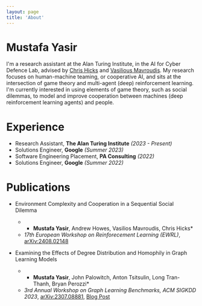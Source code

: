 ```yaml
---
layout: page
title: 'About'  
---
```


# Mustafa Yasir

I'm a research assistant at the Alan Turing Institute, in the AI for Cyber Defence Lab, advised by [Chris Hicks](https://scholar.google.com/citations?user=vUeDpN4AAAAJ&hl=en) and [Vasilious Mavroudis](https://scholar.google.com/citations?user=vUeDpN4AAAAJ&hl=en). My research focuses on human-machine teaming, or cooperative AI, and sits at the intersection of game theory and multi-agent (deep) reinforcement learning. I'm currently interested in using elements of game theory, such as social dilemmas, to model and improve cooperation between machines (deep reinforcement learning agents) and people. 

# Experience

- Research Assistant, **The Alan Turing Institute** *(2023 - Present)*
- Solutions Engineer, **Google** *(Summer 2023)*
- Software Engineering Placement, **PA Consulting** *(2022)*
- Solutions Engineer, **Google** *(Summer 2022)*

# Publications

- Environment Complexity and Cooperation in a Sequential Social Dilemma
    - * **Mustafa Yasir**, Andrew Howes, Vasilios Mavroudis, Chris Hicks*
    - *17th European Workshop on Reinforecement Learning (EWRL)*, [arXiv:2408.02148](https://arxiv.org/pdf/2408.02148)

- Examining the Effects of Degree Distribution and Homophily in Graph Learning Models
    - * **Mustafa Yasir**, John Palowitch, Anton Tsitsulin, Long Tran-Thanh, Bryan Perozzi*
    - *3rd Annual Workshop on Graph Learning Benchmarks, ACM SIGKDD 2023*, [arXiv:2307.08881](https://arxiv.org/pdf/2307.08881), [Blog Post](https://warwick.ac.uk/fac/sci/dcs/news/?newsItem=8a1785d78a655cce018a6ab11fda2380)








